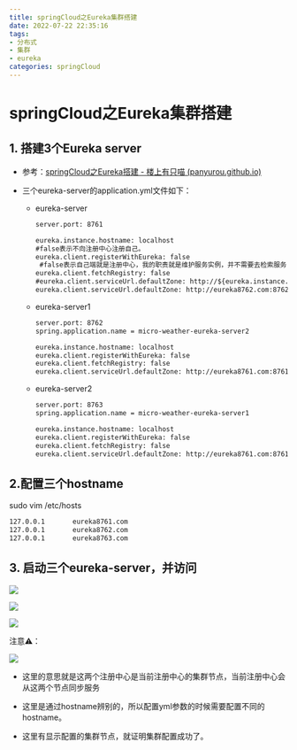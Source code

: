 ```yaml
---
title: springCloud之Eureka集群搭建
date: 2022-07-22 22:35:16
tags:
- 分布式
- 集群
- eureka
categories: springCloud
---
```


# springCloud之Eureka集群搭建

## 1. 搭建3个Eureka server

- 参考：[springCloud之Eureka搭建 - 楼上有只喵 (panyurou.github.io)](https://panyurou.github.io/2022/08/17/springCloud之Eureka搭建/)

- 三个eureka-server的application.yml文件如下：

  - eureka-server

    ```xml
    server.port: 8761
    
    eureka.instance.hostname: localhost
    #false表示不向注册中心注册自己。
    eureka.client.registerWithEureka: false
     #false表示自己端就是注册中心，我的职责就是维护服务实例，并不需要去检索服务
    eureka.client.fetchRegistry: false
    #eureka.client.serviceUrl.defaultZone: http://${eureka.instance.hostname}:${server.port}/eureka/
    eureka.client.serviceUrl.defaultZone: http://eureka8762.com:8762/eureka/,http://eureka8763.com:8763/eureka/
    ```

  - eureka-server1

    ```xml
    server.port: 8762
    spring.application.name = micro-weather-eureka-server2
    
    eureka.instance.hostname: localhost
    eureka.client.registerWithEureka: false
    eureka.client.fetchRegistry: false
    eureka.client.serviceUrl.defaultZone: http://eureka8761.com:8761/eureka/,http://eureka8763.com:8763/eureka/
    ```

  - eureka-server2

    ```xml
    server.port: 8763
    spring.application.name = micro-weather-eureka-server1
    
    eureka.instance.hostname: localhost
    eureka.client.registerWithEureka: false
    eureka.client.fetchRegistry: false
    eureka.client.serviceUrl.defaultZone: http://eureka8761.com:8761/eureka/,http://eureka8762.com:8762/eureka/
    ```



## 2.配置三个hostname

sudo vim /etc/hosts

```xml
127.0.0.1       eureka8761.com
127.0.0.1       eureka8762.com
127.0.0.1       eureka8763.com
```



## 3. 启动三个eureka-server，并访问

![](https://tva1.sinaimg.cn/large/e6c9d24ely1h5fas7jqlnj21vc0u0wjx.jpg)

![](https://tva1.sinaimg.cn/large/e6c9d24ely1h5fassbxfuj21uk0u00xx.jpg)

![](https://tva1.sinaimg.cn/large/e6c9d24ely1h5fat91b5gj21uu0u0wjo.jpg)

注意⚠️：

![](https://tva1.sinaimg.cn/large/e6c9d24ely1h5fauhebrjj228k09udgs.jpg)

- 这里的意思就是这两个注册中心是当前注册中心的集群节点，当前注册中心会从这两个节点同步服务

- 这里是通过hostname辨别的，所以配置yml参数的时候需要配置不同的hostname。
- 这里有显示配置的集群节点，就证明集群配置成功了。

